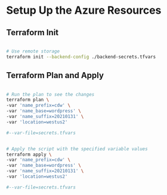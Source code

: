 # Setup Up the Azure Resources

## Terraform Init

```bash

# Use remote storage
terraform init --backend-config ./backend-secrets.tfvars

```

## Terraform Plan and Apply

```bash

# Run the plan to see the changes
terraform plan \
-var 'name_prefix=cdw' \
-var 'name_base=wordpress' \
-var 'name_suffix=20210131' \
-var 'location=westus2'

#--var-file=secrets.tfvars


# Apply the script with the specified variable values
terraform apply \
-var 'name_prefix=cdw' \
-var 'name_base=wordpress' \
-var 'name_suffix=20210131' \
-var 'location=westus2'

#--var-file=secrets.tfvars

```
